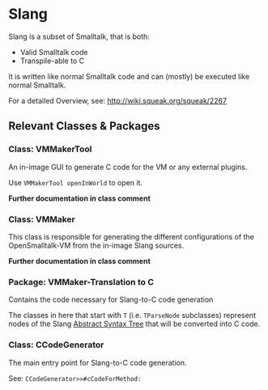 # Slang

Slang is a subset of Smalltalk, that is both:
- Valid Smalltalk code
- Transpile-able to C

It is written like normal Smalltalk code and can (mostly) be executed like normal Smalltalk.

For a detailed Overview, see: http://wiki.squeak.org/squeak/2267

## Relevant Classes & Packages
### Class: VMMakerTool
An in-image GUI to generate C code for the VM or any external plugins.

Use `VMMakerTool openInWorld` to open it.

**Further documentation in class comment**

### Class: VMMaker
This class is responsible for generating the different configurations of the OpenSmalltalk-VM from the in-image Slang sources.

**Further documentation in class comment**

### Package: VMMaker-Translation to C
Contains the code necessary for Slang-to-C code generation

The classes in here that start with `T` (i.e. `TParseNode` subclasses) represent nodes of the Slang [Abstract Syntax Tree](https://en.wikipedia.org/wiki/Abstract_syntax_tree) that will be converted into C code.

### Class: CCodeGenerator
The main entry point for Slang-to-C code generation.

See: `CCodeGenerator>>#cCodeForMethod:`
